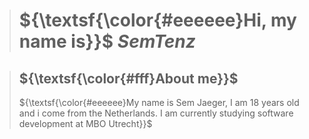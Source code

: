 > # ${\textsf{\color{#eeeeee}Hi, my name is}}$ ${SemTenz}$

> ## ${\textsf{\color{#fff}About me}}$
> ${\textsf{\color{#eeeeee}My name is Sem Jaeger, I am 18 years old and i come from the Netherlands. I am currently studying software development at MBO Utrecht}}$ 
